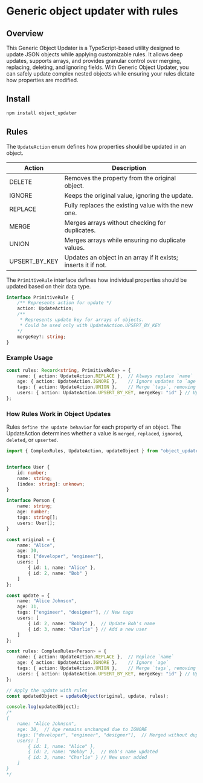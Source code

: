 # Generic object updater with rules

## Overview

This Generic Object Updater is a TypeScript-based utility designed to update JSON objects while applying customizable rules.
It allows deep updates, supports arrays, and provides granular control over merging, replacing, deleting, and ignoring fields.
With Generic Object Updater, you can safely update complex nested objects while ensuring your rules dictate how properties are modified.

## Install

```bash
npm install object_updater
```

## Rules

The `UpdateAction` enum defines how properties should be updated in an object.

| Action        | Description                                                    |
| ------------- | -------------------------------------------------------------- |
| DELETE        | Removes the property from the original object.                 |
| IGNORE        | Keeps the original value, ignoring the update.                 |
| REPLACE       | Fully replaces the existing value with the new one.            |
| MERGE         | Merges arrays without checking for duplicates.                 |
| UNION         | Merges arrays while ensuring no duplicate values.              |
| UPSERT_BY_KEY | Updates an object in an array if it exists; inserts it if not. |


The `PrimitiveRule` interface defines how individual properties should be updated based on their data type.

```TypeScript
interface PrimitiveRule {
    /** Represents action for update */
    action: UpdateAction;
    /** 
     * Represents update key for arrays of objects.
     * Could be used only with UpdateAction.UPSERT_BY_KEY
    */
    mergeKey?: string;
}
```

### Example Usage

```TypeScript
const rules: Record<string, PrimitiveRule> = {
    name: { action: UpdateAction.REPLACE },  // Always replace `name`
    age: { action: UpdateAction.IGNORE },    // Ignore updates to `age`
    tags: { action: UpdateAction.UNION },    // Merge `tags`, removing duplicates
    users: { action: UpdateAction.UPSERT_BY_KEY, mergeKey: "id" } // Upsert objects in `users` by `id`
};
```

### How Rules Work in Object Updates

Rules `define the update behavior` for each property of an object. The UpdateAction determines whether a value 
is `merged`, `replaced`, `ignored`, `deleted`, or `upserted`.


```TypeScript
import { ComplexRules, UpdateAction, updateObject } from "object_updater";


interface User {
    id: number;
    name: string;
    [index: string]: unknown;
}

interface Person {
    name: string;
    age: number;
    tags: string[];
    users: User[];
}

const original = {
    name: "Alice",
    age: 30,
    tags: ["developer", "engineer"],
    users: [
        { id: 1, name: "Alice" },
        { id: 2, name: "Bob" }
    ]
};

const update = {
    name: "Alice Johnson",
    age: 31,
    tags: ["engineer", "designer"], // New tags
    users: [
        { id: 2, name: "Bobby" },  // Update Bob's name
        { id: 3, name: "Charlie" } // Add a new user
    ]
};

const rules: ComplexRules<Person> = {
    name: { action: UpdateAction.REPLACE },  // Replace `name`
    age: { action: UpdateAction.IGNORE },    // Ignore `age`
    tags: { action: UpdateAction.UNION },    // Merge `tags`, removing duplicates
    users: { action: UpdateAction.UPSERT_BY_KEY, mergeKey: "id" } // Upsert users by `id`
};

// Apply the update with rules
const updatedObject = updateObject(original, update, rules);

console.log(updatedObject);
/*
{
    name: "Alice Johnson",
    age: 30,  // Age remains unchanged due to IGNORE
    tags: ["developer", "engineer", "designer"],  // Merged without duplicates
    users: [
        { id: 1, name: "Alice" },
        { id: 2, name: "Bobby" },  // Bob's name updated
        { id: 3, name: "Charlie" } // New user added
    ]
}
*/
```

